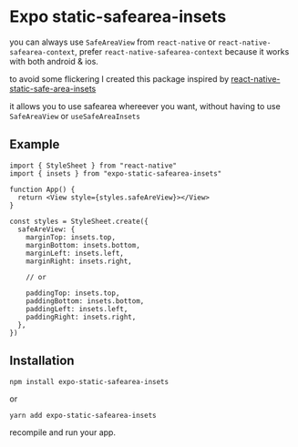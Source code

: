 # Expo static-safearea-insets

you can always use `SafeAreaView` from `react-native` or `react-native-safearea-context`, prefer `react-native-safearea-context` because it works with both android & ios.

to avoid some flickering I created this package inspired by [react-native-static-safe-area-insets](https://github.com/Gaspard-Bruno/react-native-static-safe-area-insets)

it allows you to use safearea whereever you want, without having to use `SafeAreaView` or `useSafeAreaInsets`

## Example

```tsx
import { StyleSheet } from "react-native"
import { insets } from "expo-static-safearea-insets"

function App() {
  return <View style={styles.safeAreView}></View>
}

const styles = StyleSheet.create({
  safeAreView: {
    marginTop: insets.top,
    marginBottom: insets.bottom,
    marginLeft: insets.left,
    marginRight: insets.right,

    // or

    paddingTop: insets.top,
    paddingBottom: insets.bottom,
    paddingLeft: insets.left,
    paddingRight: insets.right,
  },
})
```

## Installation

`npm install expo-static-safearea-insets`

or

`yarn add expo-static-safearea-insets`

recompile and run your app.
